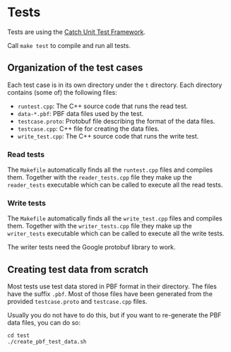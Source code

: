 
# Tests

Tests are using the [Catch Unit Test Framework](https://github.com/philsquared/Catch).

Call `make test` to compile and run all tests.


## Organization of the test cases

Each test case is in its own directory under the `t` directory. Each directory
contains (some of) the following files:

* `runtest.cpp`: The C++ source code that runs the read test.
* `data-*.pbf`: PBF data files used by the test.
* `testcase.proto`: Protobuf file describing the format of the data files.
* `testcase.cpp`: C++ file for creating the data files.
* `write_test.cpp`: The C++ source code that runs the write test.

### Read tests

The `Makefile` automatically finds all the `runtest.cpp` files and compiles
them. Together with the `reader_tests.cpp` file they make up the
`reader_tests` executable which can be called to execute all the read tests.

### Write tests

The `Makefile` automatically finds all the `write_test.cpp` files and compiles
them. Together with the `writer_tests.cpp` file they make up the `writer_tests`
executable which can be called to execute all the write tests.

The writer tests need the Google protobuf library to work.


## Creating test data from scratch

Most tests use test data stored in PBF format in their directory. The files
have the suffix `.pbf`. Most of those files have been generated from the
provided `testcase.proto` and `testcase.cpp` files.

Usually you do not have to do this, but if you want to re-generate the PBF
data files, you can do so:

    cd test
    ./create_pbf_test_data.sh

